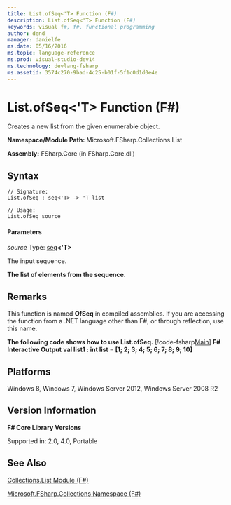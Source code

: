 ```yaml
---
title: List.ofSeq<'T> Function (F#)
description: List.ofSeq<'T> Function (F#)
keywords: visual f#, f#, functional programming
author: dend
manager: danielfe
ms.date: 05/16/2016
ms.topic: language-reference
ms.prod: visual-studio-dev14
ms.technology: devlang-fsharp
ms.assetid: 3574c270-9bad-4c25-b01f-5f1c0d1d0e4e 
---
```


# List.ofSeq<'T> Function (F#)

Creates a new list from the given enumerable object.

**Namespace/Module Path:** Microsoft.FSharp.Collections.List

**Assembly:** FSharp.Core (in FSharp.Core.dll)


## Syntax

```
// Signature:
List.ofSeq : seq<'T> -> 'T list

// Usage:
List.ofSeq source
```

#### Parameters
*source*
Type: [seq](https://msdn.microsoft.com/library/2f0c87c6-8a0d-4d33-92a6-10d1d037ce75)**&lt;'T&gt;**


The input sequence.



**The list of elements from the sequence.**
## Remarks
This function is named **OfSeq** in compiled assemblies. If you are accessing the function from a .NET language other than F#, or through reflection, use this name.

**The following code shows how to use List.ofSeq.**
[!code-fsharp[Main](snippets/fslists/snippet60.fs)]
**F# Interactive Output**
**val list1 : int list = [1; 2; 3; 4; 5; 6; 7; 8; 9; 10]**
## Platforms
Windows 8, Windows 7, Windows Server 2012, Windows Server 2008 R2


## Version Information
**F# Core Library Versions**

Supported in: 2.0, 4.0, Portable




## See Also
[Collections.List Module &#40;F&#35;&#41;](Collections.List-Module-%5BFSharp%5D.md)

[Microsoft.FSharp.Collections Namespace &#40;F&#35;&#41;](Microsoft.FSharp.Collections-Namespace-%5BFSharp%5D.md)


